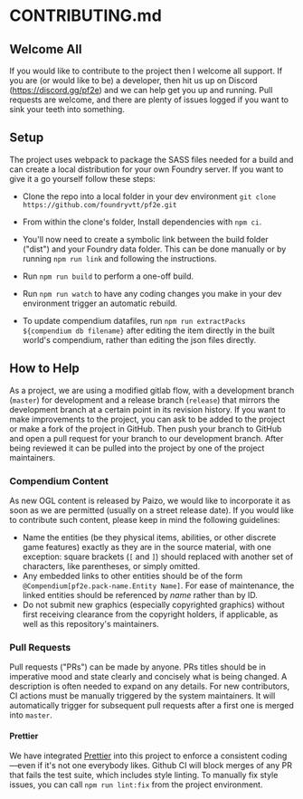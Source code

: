 # CONTRIBUTING.md

## Welcome All

If you would like to contribute to the project then I welcome all support. If you are (or would like to be) a developer, then hit us up on Discord (https://discord.gg/pf2e) and we can help get you up and running. Pull requests are welcome, and there are plenty of issues logged if you want to sink your teeth into something.

## Setup

The project uses webpack to package the SASS files needed for a build and can create a local distribution for your own Foundry server. If you want to give it a go yourself follow these steps:

-   Clone the repo into a local folder in your dev environment `git clone https://github.com/foundryvtt/pf2e.git`

-   From within the clone's folder, Install dependencies with `npm ci`.

-   You'll now need to create a symbolic link between the build folder ("dist") and your Foundry data folder. This can be done manually or by running `npm run link` and following the instructions.

-   Run `npm run build` to perform a one-off build.

-   Run `npm run watch` to have any coding changes you make in your dev environment trigger an automatic rebuild.

-   To update compendium datafiles, run `npm run extractPacks ${compendium db filename}` after editing the item directly in the built world's compendium, rather than editing the json files directly.

## How to Help

As a project, we are using a modified gitlab flow, with a development branch (`master`) for development and a release branch (`release`) that mirrors the development branch at a certain point in its revision history. If you want to make improvements to the project, you can ask to be added to the project or make a fork of the project in GitHub. Then push your branch to GitHub and open a pull request for your branch to our development branch. After being reviewed it can be pulled into the project by one of the project maintainers.

### Compendium Content

As new OGL content is released by Paizo, we would like to incorporate it as soon as we are permitted (usually on a street release date). If you would like to contribute such content, please keep in mind the following guidelines:

-   Name the entities (be they physical items, abilities, or other discrete game features) exactly as they are in the source material, with one exception: square brackets (`[` and `]`) should replaced with another set of characters, like parentheses, or simply omitted.
-   Any embedded links to other entities should be of the form `@Compendium[pf2e.pack-name.Entity Name]`. For ease of maintenance, the linked entities should be referenced by _name_ rather than by ID.
-   Do not submit new graphics (especially copyrighted graphics) without first receiving clearance from the copyright holders, if applicable, as well as this repository's maintainers.

### Pull Requests

Pull requests ("PRs") can be made by anyone. PRs titles should be in imperative mood and state clearly and concisely what is being changed. A description is often needed to expand on any details. For new contributors, CI actions must be manually triggered by the system maintainers. It will automatically trigger for subsequent pull requests after a first one is merged into `master`.

#### Prettier

We have integrated [Prettier](https://prettier.io/) into this project to enforce a consistent coding—even if it's not one everybody likes. Github CI will block merges of any PR that fails the test suite, which includes style linting. To manually fix style issues, you can call `npm run lint:fix` from the project environment.
